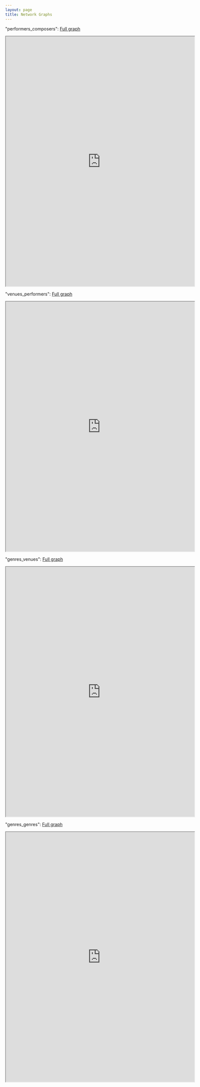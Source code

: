 ```yaml
---
layout: page
title: Network Graphs
---
```






"performers_composers": [Full graph](https://martinnicastro.github.io/compositori_musicisti3.svg)

<iframe src="https://martinnicastro.github.io/compositori_musicisti3.svg" width="120%" height="800"></iframe>


"venues_performers": [Full graph](https://martinnicastro.github.io/spazi_musicisti_nomi.svg)

<iframe src="https://martinnicastro.github.io/spazi_musicisti_nomi.svg" width="120%" height="800"></iframe>

"genres_venues": [Full graph](https://martinnicastro.github.io/generi_spazi.svg)

<iframe src="https://martinnicastro.github.io/generi_spazi.svg" width="120%" height="800"></iframe>

"genres_genres": [Full graph](https://martinnicastro.github.io/images/generi_generi.pdf)

<iframe src="https://martinnicastro.github.io/images/generi_generi.pdf" width="120%" height="800"></iframe>
